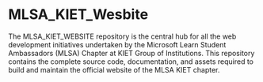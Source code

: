 # MLSA_KIET_Wesbite
The MLSA_KIET_WEBSITE repository is the central hub for all the web development initiatives undertaken by the Microsoft Learn Student Ambassadors (MLSA) Chapter at KIET Group of Institutions. This repository contains the complete source code, documentation, and assets required to build and maintain the official website of the MLSA KIET chapter. 
